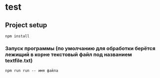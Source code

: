 # test

## Project setup
```
npm install
```

### Запуск программы (по умолчанию для обработки берётся лежищий в корне текстовый файл под названием textfile.txt)
```
npm run run -- имя файла
```